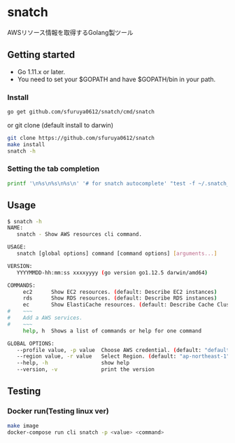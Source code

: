 # snatch
AWSリソース情報を取得するGolang製ツール  

## Getting started
* Go 1.11.x or later.
* You need to set your $GOPATH and have $GOPATH/bin in your path.

### Install
``` sh
go get github.com/sfuruya0612/snatch/cmd/snatch
```

or git clone (default install to darwin)
``` sh
git clone https://github.com/sfuruya0612/snatch
make install
snatch -h
```

### Setting the tab completion
``` sh
printf '\n%s\n%s\n%s\n' '# for snatch autocomplete' "test -f ~/.snatch_$(basename $SHELL)_autocomplete || curl -LRsS https://raw.githubusercontent.com/urfave/cli/master/autocomplete/$(basename $SHELL)_autocomplete -o ~/.snatch_$(basename $SHELL)_autocomplete" "PROG=snatch source ~/.snatch_$(basename $SHELL)_autocomplete" >> "${HOME}/.$(basename $SHELL)rc"
```

## Usage

``` sh
$ snatch -h
NAME:
   snatch - Show AWS resources cli command.

USAGE:
   snatch [global options] command [command options] [arguments...]

VERSION:
   YYYYMMDD-hh:mm:ss xxxxyyyy (go version go1.12.5 darwin/amd64)

COMMANDS:
     ec2      Show EC2 resources. (default: Describe EC2 instances)
     rds      Show RDS resources. (default: Describe RDS instances)
     ec       Show ElastiCache resources. (default: Describe Cache Clusters)
#    ~~~
#    Add a AWS services.
#    ~~~
     help, h  Shows a list of commands or help for one command

GLOBAL OPTIONS:
   --profile value, -p value  Choose AWS credential. (default: "default")
   --region value, -r value   Select Region. (default: "ap-northeast-1")
   --help, -h                 show help
   --version, -v              print the version

```

## Testing

### Docker run(Testing linux ver)
``` sh
make image
docker-compose run cli snatch -p <value> <command>
```

